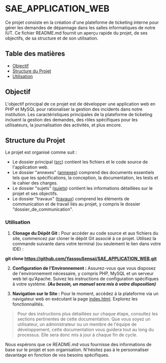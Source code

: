 # SAE_APPLICATION_WEB

Ce projet consiste en la création d'une plateforme de ticketing interne pour gérer les demandes de dépannage dans les salles informatiques de notre IUT. Ce fichier README.md fournit un aperçu rapide du projet, de ses objectifs, de sa structure et de son utilisation.

## Table des matières

- [Objectif](#objectif)
- [Structure du Projet](#structure-du-projet)
- [Utilisation](#utilisation)


## Objectif

L'objectif principal de ce projet est de développer une application web en PHP et MySQL pour rationaliser la gestion des incidents dans notre institution. Les caractéristiques principales de la plateforme de ticketing incluent la gestion des demandes, des rôles spécifiques pour les utilisateurs, la journalisation des activités, et plus encore.

## Structure du Projet

Le projet est organisé comme suit :
- Le dossier principal ([src](src)) contient les fichiers et le code source de l'application web. 
- Le dossier "annexes" ([annexes](documents%2Fannexes)) comprend des documents essentiels tels que les spécifications, la conception, la documentation, les tests et le cahier des charges.
- Le dossier "sujets" ([sujets](documents%2Fsujets)) contient les informations détaillées sur le projet et ses objectifs.
- Le dossier "travaux" ([travaux](documents%2Ftravaux)) comprend les éléments de communication et de travail liés au projet, y compris le dossier "dossier_de_communication".

### Utilisation

1. **Clonage du Dépôt Git :** Pour accéder au code source et aux fichiers du site, commencez par cloner le dépôt Git associé à ce projet. Utilisez la commande suivante dans votre terminal (ou seulement le lien dans votre IDE) :

**git clone https://github.com/YassouSensai/SAE_APPLICATION_WEB.git**

2. **Configuration de l'Environnement :** Assurez-vous que vous disposez de l'environnement nécessaire, y compris PHP, MySQL et un serveur web tel qu'Apache. Suivez les instructions de configuration spécifiques à votre système. ***(Au besoin, un manuel sera mis à votre disposition)***

3. **Navigation sur le Site :** Pour le moment, accédez à la plateforme via un navigateur web en exécutant la page [index.html](..%2F..%2Fsrc%2FHTML%2Findex.html). Explorez les fonctionnalités.

>Pour des instructions plus détaillées sur chaque étape, consultez les sections pertinentes de cette documentation. Que vous soyez un utilisateur, un administrateur ou un membre de l'équipe de développement, cette documentation vous guidera tout au long du processus.
Elle sera donc mis à jour à chaque fin de cycle.

Nous espérons que ce README.md vous fournisse des informations de base sur le projet et son organisation. N'hésitez pas à le personnaliser davantage en fonction de vos besoins spécifiques.
